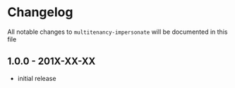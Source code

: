 # Changelog

All notable changes to `multitenancy-impersonate` will be documented in this file

## 1.0.0 - 201X-XX-XX

- initial release
